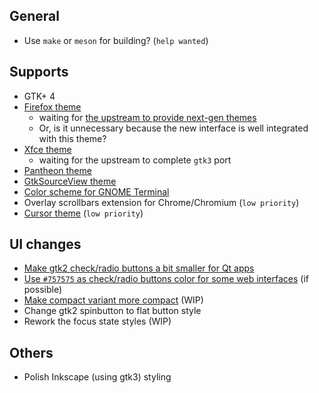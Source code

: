 ## General

- Use `make` or `meson` for building? (`help wanted`)

## Supports

- GTK+ 4
- [Firefox theme](../../issues/78)
  - waiting for [the upstream to provide next-gen themes](https://blog.mozilla.org/addons/2017/02/24/improving-themes-in-firefox/)
  - Or, is it unnecessary because the new interface is well integrated with this theme?
- [Xfce theme](../../issues/60)
  - waiting for the upstream to complete `gtk3` port
- [Pantheon theme](../../issues/69)
- [GtkSourceView theme](../../issues/150)
- [Color scheme for GNOME Terminal](../../issues/157)
- Overlay scrollbars extension for Chrome/Chromium (`low priority`)
- [Cursor theme](../../issues/156) (`low priority`)

## UI changes

- [Make gtk2 check/radio buttons a bit smaller for Qt apps](../../issues/78)
- [Use `#757575` as check/radio buttons color for some web interfaces](../../issues/123) (if possible)
- [Make compact variant more compact](../../issues/79) (WIP)
- Change gtk2 spinbutton to flat button style
- Rework the focus state styles (WIP)

## Others

- Polish Inkscape (using gtk3) styling
